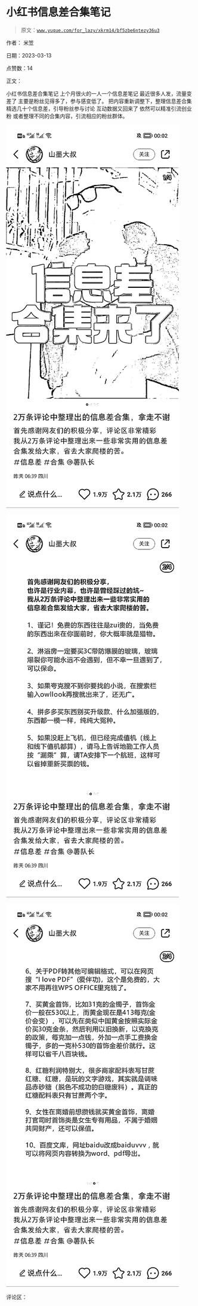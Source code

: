 # 小红书信息差合集笔记

> 原文：[`www.yuque.com/for_lazy/xkrm14/bf5zbe6ntezy36u3`](https://www.yuque.com/for_lazy/xkrm14/bf5zbe6ntezy36u3)

作者： 米笠

日期：2023-03-13

点赞数：14

正文：

小红书信息差合集笔记 上个月很火的一人一个信息差笔记 最近很多人发，流量变差了 主要是粉丝见得多了，参与感变低了。 把内容重新调整下，整理信息差合集 精选几十个信息差，引导粉丝参与讨论 互动数据又回来了 依然可以精准引流创业粉 或者整理不同的合集内容，引流相应的粉丝群体。

![](img/c9ea100438abbf363ecb4e9ad0834c1d.png)  

![](img/07a6b846513921094f27998d897e3fc6.png)  

![](img/25bffaf8b13a6c61bbdeb1d7f46482b7.png)  

评论区：

